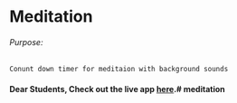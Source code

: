 # Meditation

###### Purpose:
    Conunt down timer for meditaion with background sounds

#### Dear Students, Check out the live app [here](http://203.193.173.125/buildriseshine/javascript/meditation/).#   m e d i t a t i o n  
 